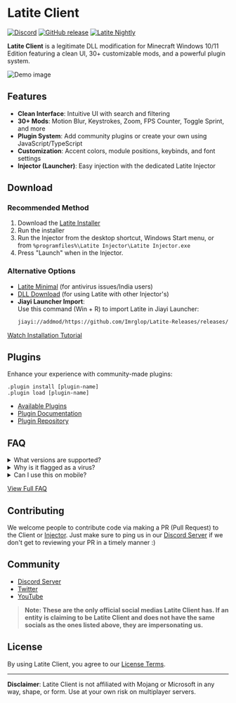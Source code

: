 # Latite Client
[![Discord](https://img.shields.io/discord/885656043521179680)](https://discord.gg/GpV3w5tyBs)
[![GitHub release](https://img.shields.io/github/v/release/Imrglop/Latite-Releases)](https://github.com/Imrglop/Latite-Releases/releases/latest)
[![Latite Nightly](https://github.com/LatiteClient/Latite/actions/workflows/releasebuild.yml/badge.svg)](https://github.com/LatiteClient/Latite/actions/workflows/releasebuild.yml)

**Latite Client** is a legitimate DLL modification for Minecraft Windows 10/11 Edition featuring a clean UI, 30+ customizable mods, and a powerful plugin system.

![Demo image](https://github.com/user-attachments/assets/0862d42f-ac15-4bd6-9395-536ce27d7ed4)

## Features
- **Clean Interface**: Intuitive UI with search and filtering
- **30+ Mods**: Motion Blur, Keystrokes, Zoom, FPS Counter, Toggle Sprint, and more
- **Plugin System**: Add community plugins or create your own using JavaScript/TypeScript
- **Customization**: Accent colors, module positions, keybinds, and font settings
- **Injector (Launcher)**: Easy injection with the dedicated Latite Injector

## Download
### Recommended Method
1. Download the [Latite Installer](https://github.com/Imrglop/Latite-Releases/raw/main/injector/Installer.exe)
2. Run the installer
3. Run the Injector from the desktop shortcut, Windows Start menu, or from `%programfiles%\Latite Injector\Latite Injector.exe`
4. Press "Launch" when in the Injector.

### Alternative Options
- [Latite Minimal](https://latite-client.is-from.space/r/Latite_Minimal.exe) (for antivirus issues/India users)
- [DLL Download](https://github.com/Imrglop/Latite-Releases/releases/latest/download/Latite.dll) (for using Latite with other Injector's)
- **Jiayi Launcher Import**:  
  Use this command (Win + R) to import Latite in Jiayi Launcher:
  ```bash
  jiayi://addmod/https://github.com/Imrglop/Latite-Releases/releases/latest/download/Latite.dll
  ```

[Watch Installation Tutorial](https://youtu.be/h3v849ayuZY)

## Plugins
Enhance your experience with community-made plugins:
```console
.plugin install [plugin-name]
.plugin load [plugin-name]
```
- [Available Plugins](https://latite.net/plugins/)
- [Plugin Documentation](https://latitescripting.github.io)
- [Plugin Repository](https://github.com/LatiteScripting/Scripts)

## FAQ
<details>
<summary>What versions are supported?</summary>
Currently supports:
- 1.21.92
- 1.21.90
</details>

<details>
<summary>Why is it flagged as a virus?</summary>
This is a false positive due to DLL injection techniques. Latite is completely safe. <a href="https://latite.net/#faq">Learn more</a>
</details>

<details>
<summary>Can I use this on mobile?</summary>
No — check out our Android project <a href="https://atlasclient.net">Atlas Client</a> instead.
</details>

[View Full FAQ](https://latiteclient.com/#faq)

## Contributing
We welcome people to contribute code via making a PR (Pull Request) to the Client or [Injector](https://github.com/Plextora/LatiteInjector). Just make sure to ping us in our [Discord Server](https://discord.gg/GpV3w5tyBs) if we don't get to reviewing your PR in a timely manner :)

## Community
- [Discord Server](https://discord.gg/GpV3w5tyBs)
- [Twitter](https://twitter.com/LatiteClient)
- [YouTube](https://youtube.com/@LatiteClientMC)

> **Note: These are the only official social medias Latite Client has. If an entity is claiming to be Latite Client and does not have the same socials as the ones listed above, they are impersonating us.**

## License
By using Latite Client, you agree to our [License Terms](https://raw.githubusercontent.com/LatiteClient/Latite/refs/heads/master/LICENSE).

---------------------------

**Disclaimer**: Latite Client is not affiliated with Mojang or Microsoft in any way, shape, or form. Use at your own risk on multiplayer servers.
